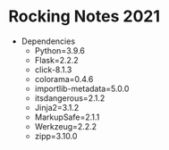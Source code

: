 # Rocking Notes 2021

- Dependencies
  - Python=3.9.6
  - Flask=2.2.2
  - click-8.1.3
  - colorama=0.4.6
  - importlib-metadata=5.0.0
  - itsdangerous=2.1.2
  - Jinja2=3.1.2
  - MarkupSafe=2.1.1
  - Werkzeug=2.2.2
  - zipp=3.10.0
